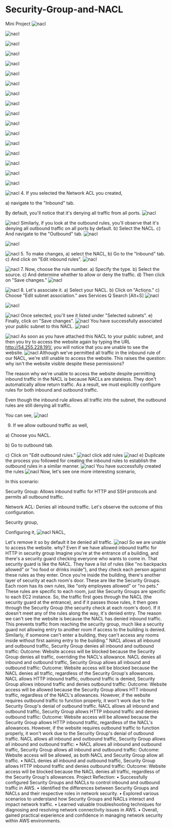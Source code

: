 # Security-Group-and-NACL
Mini Project
![nacl](images/soc.png)

![nacl](images/soc1.png)

![nacl](images/soc2.png)

![nacl](images/soc3.png)

![nacl](images/soc4.png)

![nacl](images/soc5.png)

![nacl](images/soc6.png)

![nacl](images/soc7.png)

![nacl](images/soc8.png)

![nacl](images/soc9.png)

![nacl](images/soc10.png)

![nacl](images/soc11.png)

![nacl](images/soc12.png)

![nacl](images/soc13.png)

![nacl](images/soc14.png)

![nacl](images/soc15.png)

![nacl](images/soc16.png)

![nacl](images/soc17.png)
4. If you selected the Network ACL you created,

a) navigate to the "Inbound" tab.

By default, you'll notice that it's denying all traffic from all ports.
![nacl](images/soc18.png)

![nacl](images/soc19.png)
Similarly, if you look at the outbound rules, you'll observe that it's denying all outbound traffic on all ports by
default.
b) Select the NACL.
c) And navigate to the "Outbound" tab.
![nacl](images/soc20.png)

![nacl](images/soc21.png)

![nacl](images/soc22.png)
5. To make changes,
a) select the NACL,
b) Go to the "Inbound" tab.
c) And click on "Edit inbound rules".
![nacl](images/soc23.png)

![nacl](images/soc24.png)
7. Now, choose the rule number.
a) Specify the type.
b) Select the source.
c) And determine whether to allow or deny the traffic.
d) Then click on "Save changes."
![nacl](images/soc25.png)

![nacl](images/soc26.png)
8. Let's associate it.
a) Select your NACL.
b) Click on "Actions."
c) Choose "Edit subnet association."
aws
Services
Q Search
[Alt+S]
![nacl](images/soc27.png)

![nacl](images/soc28.png)

![nacl](images/soc29.png)
Once selected, you'll see it listed under "Selected subnets".
e) Finally, click on "Save changes".
![nacl](images/soc30.png)
You have successfully associated your public subnet to this NACL.
![nacl](images/soc31.png)

![nacl](images/soc32.png)
As soon as you have attached this NACL to your public subnet, and then you try to access the website again by
typing the URL http://54.255.228.191/, you will notice that you are unable to see the website.
![nacl](images/soc33.png)
Although we've permitted all traffic in the inbound rule of our NACL, we're still unable to access the website. This
raises the question: why isn't the website visible despite these permissions?

The reason why we're unable to access the website despite permitting inbound traffic in the NACL is because
NACLs are stateless. They don't automatically allow return traffic. As a result, we must explicitly configure rules
for both inbound and outbound traffic.

Even though the inbound rule allows all traffic into the subnet, the outbound rules are still denying all traffic.

You can see,
![nacl](images/soc34.png)

9. If we allow outbound traffic as well,

a) Choose you NACL.

b) Go to outbound tab.

c) Click on "Edit outbound rules."
![nacl](images/soc35.png)
click add rules
![nacl](images/soc36.png)
e) Duplicate the process you followed for creating the inbound rules to establish the outbound rules in a similar
manner.
![nacl](images/soc37.png)
You have successfully created the rules
![nacl](images/soc38.png)
Now, let's see one more interesting scenario,

In this scenario:

Security Group: Allows inbound traffic for HTTP and SSH protocols and permits all outbound traffic.

Network ACL: Denies all inbound traffic. Let's observe the outcome of this configuration.

Security group,

Configuring it,
![nacl](images/soc39.png)
NACL,

Let's remove it so by default it be denied all traffic.
![nacl](images/soc40.png)
So we are unable to access the website. why? Even if we have allowed inbound traffic for HTTP in security group
Imagine you're at the entrance of a building, and there's a security guard checking everyone who wants to
come in. That security guard is like the NACL. They have a list of rules (like "no backpacks allowed" or "no food or
drinks inside"), and they check each person against these rules as they enter.
Once you're inside the building, there's another layer of security at each room's door. These are like the Security
Groups. Each room has its own rules, like "only employees allowed" or "no pets." These rules are specific to each
room, just like Security Groups are specific to each EC2 instance.
So, the traffic first goes through the NACL (the security guard at the entrance), and if it passes those rules, it
then goes through the Security Group (the security check at each room's door). If it doesn't meet any of the rules
along the way, it's denied entry.
The reason we can't see the website is because the NACL has denied inbound traffic. This prevents traffic from
reaching the security group, much like a security guard not allowing entry to another room if access to the
building is denied. Similarly, if someone can't enter a building, they can't access any rooms inside without first
aaining entry to the building."
NACL allows all inbound and outbound traffic, Security Group denies all inbound and outbound traffic:
Outcome: Website access will be blocked because the Security Group denies all traffic, overriding the
NACL's allowance.
NACL denies all inbound and outbound traffic, Security Group allows all inbound and outbound traffic:
Outcome: Website access will be blocked because the NACL denies all traffic, regardless of the Security
Group's allowances.
NACL allows HTTP inbound traffic, outbound traffic is denied, Security Group allows inbound traffic and
denies outbound traffic: Outcome: Website access will be allowed because the Security Group allows HTT
inbound traffic, regardless of the NACL's allowances. However, if the website requires outbound traffic to
function properly, it won't work due to the Security Group's denial of outbound traffic.
NACL allows all inbound and outbound traffic, Security Group allows HTTP inbound traffic and denies
outbound traffic: Outcome: Website access will be allowed because the Security Group allows HTTP
inbound traffic, regardless of the NACL's allowances. However, if the website requires outbound traffic to
function properly, it won't work due to the Security Group's denial of outbound traffic.
NACL allows all inbound and outbound traffic, Security Group allows all inbound and outbound traffic:
• NACL allows all inbound and outbound traffic, Security Group allows all inbound and outbound traffic:
Outcome: Website access will be allowed, as both NACL and Security Group allow all traffic.
• NACL denies all inbound and outbound traffic, Security Group allows HTTP inbound traffic and denies
outbound traffic: Outcome: Website access will be blocked because the NACL denies all traffic, regardless of
the Security Group's allowances.
Project Reflection:
• Successfully configured Security Groups and NACLs to control inbound and outbound traffic in AWS.
• Identified the differences between Security Groups and NACLs and their respective roles in network security.
• Explored various scenarios to understand how Security Groups and NACLs interact and impact network
traffic.
• Learned valuable troubleshooting techniques for diagnosing and resolving network connectivity issues in
AWS.
• Overall, gained practical experience and confidence in managing network security within AWS
environments.
